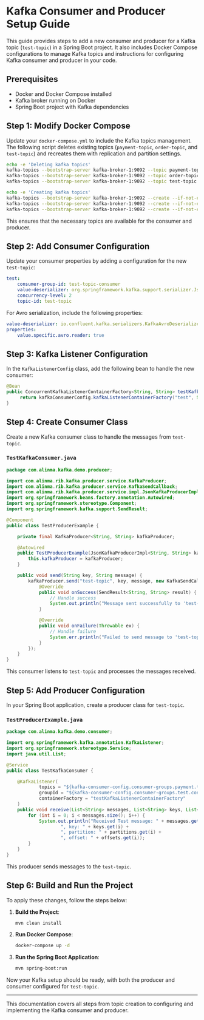 # Kafka Consumer and Producer Setup Guide

This guide provides steps to add a new consumer and producer for a Kafka topic (`test-topic`) in a Spring Boot project. It also includes Docker Compose configurations to manage Kafka topics and instructions for configuring Kafka consumer and producer in your code.

## Prerequisites

- Docker and Docker Compose installed
- Kafka broker running on Docker
- Spring Boot project with Kafka dependencies

## Step 1: Modify Docker Compose

Update your `docker-compose.yml` to include the Kafka topics management. The following script deletes existing topics (`payment-topic`, `order-topic`, and `test-topic`) and recreates them with replication and partition settings.

```bash
echo -e 'Deleting kafka topics'
kafka-topics --bootstrap-server kafka-broker-1:9092 --topic payment-topic --delete --if-exists
kafka-topics --bootstrap-server kafka-broker-1:9092 --topic order-topic --delete --if-exists
kafka-topics --bootstrap-server kafka-broker-1:9092 --topic test-topic --delete --if-exists

echo -e 'Creating kafka topics'
kafka-topics --bootstrap-server kafka-broker-1:9092 --create --if-not-exists --topic payment-topic --replication-factor 3 --partitions 3
kafka-topics --bootstrap-server kafka-broker-1:9092 --create --if-not-exists --topic order-topic --replication-factor 3 --partitions 3
kafka-topics --bootstrap-server kafka-broker-1:9092 --create --if-not-exists --topic test-topic --replication-factor 3 --partitions 3
```

This ensures that the necessary topics are available for the consumer and producer.

## Step 2: Add Consumer Configuration

Update your consumer properties by adding a configuration for the new `test-topic`:

```yaml
test:
    consumer-group-id: test-topic-consumer
    value-deserializer: org.springframework.kafka.support.serializer.JsonDeserializer
    concurrency-level: 2
    topic-id: test-topic
```

For Avro serialization, include the following properties:

```yaml
value-deserializer: io.confluent.kafka.serializers.KafkaAvroDeserializer
properties:
    value.specific.avro.reader: true
```

## Step 3: Kafka Listener Configuration

In the `KafkaListenerConfig` class, add the following bean to handle the new consumer:

```java
@Bean
public ConcurrentKafkaListenerContainerFactory<String, String> testKafkaListenerContainerFactory() {
     return kafkaConsumerConfig.kafkaListenerContainerFactory("test", String.class, String.class);
}
```

## Step 4: Create Consumer Class

Create a new Kafka consumer class to handle the messages from `test-topic`.

### `TestKafkaConsumer.java`

```java
package com.alinma.kafka.demo.producer;

import com.alinma.rib.kafka.producer.service.KafkaProducer;
import com.alinma.rib.kafka.producer.service.KafkaSendCallback;
import com.alinma.rib.kafka.producer.service.impl.JsonKafkaProducerImpl;
import org.springframework.beans.factory.annotation.Autowired;
import org.springframework.stereotype.Component;
import org.springframework.kafka.support.SendResult;

@Component
public class TestProducerExample {

    private final KafkaProducer<String, String> kafkaProducer;

    @Autowired
    public TestProducerExample(JsonKafkaProducerImpl<String, String> kafkaProducer) {
        this.kafkaProducer = kafkaProducer;
    }

    public void send(String key, String message) {
        kafkaProducer.send("test-topic", key, message, new KafkaSendCallback<String, String>() {
            @Override
            public void onSuccess(SendResult<String, String> result) {
                // Handle success
                System.out.println("Message sent successfully to 'test-topic' with key: " + key);
            }

            @Override
            public void onFailure(Throwable ex) {
                // Handle failure
                System.err.println("Failed to send message to 'test-topic' with key: " + key + ", exception: " + ex.getMessage());
            }
        });
    }
}

```

This consumer listens to `test-topic` and processes the messages received.

## Step 5: Add Producer Configuration

In your Spring Boot application, create a producer class for `test-topic`.

### `TestProducerExample.java`

```java
package com.alinma.kafka.demo.consumer;

import org.springframework.kafka.annotation.KafkaListener;
import org.springframework.stereotype.Service;
import java.util.List;

@Service
public class TestKafkaConsumer {

    @KafkaListener(
            topics = "${kafka-consumer-config.consumer-groups.payment.topic-id}",
            groupId = "${kafka-consumer-config.consumer-groups.test.consumer-group-id}",
            containerFactory = "testKafkaListenerContainerFactory"
    )
    public void receive(List<String> messages, List<String> keys, List<Integer> partitions, List<Long> offsets) {
        for (int i = 0; i < messages.size(); i++) {
            System.out.println("Received Test message: " + messages.get(i) +
                    ", key: " + keys.get(i) +
                    ", partition: " + partitions.get(i) +
                    ", offset: " + offsets.get(i));
        }
    }
}
```

This producer sends messages to the `test-topic`.

## Step 6: Build and Run the Project

To apply these changes, follow the steps below:

1. **Build the Project**:
   ```bash
   mvn clean install
   ```

2. **Run Docker Compose**:
   ```bash
   docker-compose up -d
   ```

3. **Run the Spring Boot Application**:
   ```bash
   mvn spring-boot:run
   ```

Now your Kafka setup should be ready, with both the producer and consumer configured for `test-topic`.

---

This documentation covers all steps from topic creation to configuring and implementing the Kafka consumer and producer.
